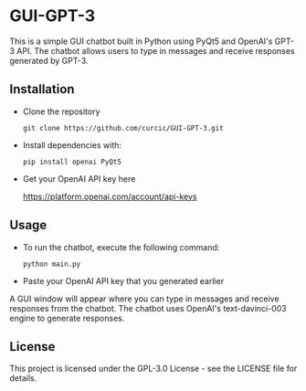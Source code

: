 # GUI-GPT-3
This is a simple GUI chatbot built in Python using PyQt5 and OpenAI's GPT-3 API. The chatbot allows users to type in messages and receive responses generated by GPT-3.

## Installation
- Clone the repository

	`git clone https://github.com/curcic/GUI-GPT-3.git`

- Install dependencies with:

	`pip install openai PyQt5`

- Get your OpenAI API key here
	
	https://platform.openai.com/account/api-keys

## Usage
- To run the chatbot, execute the following command:

	`python main.py`

- Paste your OpenAI API key that you generated earlier

A GUI window will appear where you can type in messages and receive responses from the chatbot. The chatbot uses OpenAI's text-davinci-003 engine to generate responses.

## License
This project is licensed under the GPL-3.0 License - see the LICENSE file for details.
